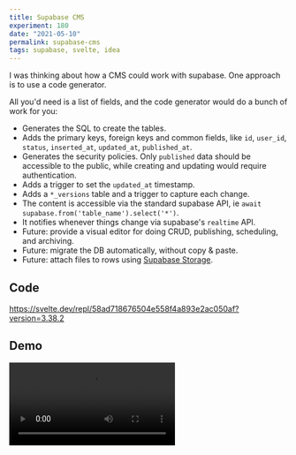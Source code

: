 ```yaml
---
title: Supabase CMS
experiment: 180
date: "2021-05-10"
permalink: supabase-cms
tags: supabase, svelte, idea
---
```


I was thinking about how a CMS could work with supabase. One approach is to use a code generator.

All you'd need is a list of fields, and the code generator would do a bunch of work for you:

- Generates the SQL to create the tables.
- Adds the primary keys, foreign keys and common fields, like `id`, `user_id`, `status`, `inserted_at`, `updated_at`, `published_at`.
- Generates the security policies. Only `published` data should be accessible to the public, while creating and updating would require authentication.
- Adds a trigger to set the `updated_at` timestamp.
- Adds a `*_versions` table and a trigger to capture each change.
- The content is accessible via the standard supabase API, ie `await supabase.from('table_name').select('*')`.
- It notifies whenever things change via supabase's `realtime` API.
- Future: provide a visual editor for doing CRUD, publishing, scheduling, and archiving.
- Future: migrate the DB automatically, without copy & paste.
- Future: attach files to rows using [Supabase Storage](https://supabase.io/storage).

## Code

https://svelte.dev/repl/58ad718676504e558f4a893e2ac050af?version=3.38.2

## Demo

<video controls src="https://res.cloudinary.com/dzwnkx0mk/video/upload/v1620620049/1000experiments.dev/supabase-cms_yraijh.mp4"/>

## Notes

- Add default values for fields.
- When `scheduled_at` is set, and `status = 'scheduled'` a CRON job should run to mark the post `published`, that will trigger realtime updates.
- Should it support field validations?
